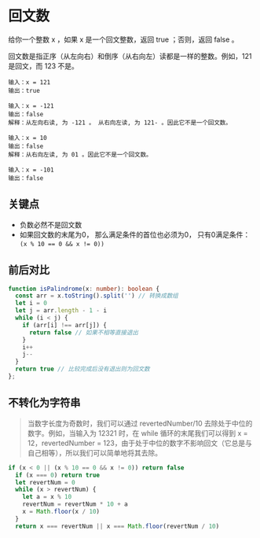 # 回文数

给你一个整数 x ，如果 x 是一个回文整数，返回 true ；否则，返回 false 。

回文数是指正序（从左向右）和倒序（从右向左）读都是一样的整数。例如，121 是回文，而 123 不是。

```
输入：x = 121
输出：true
```

```
输入：x = -121
输出：false
解释：从左向右读, 为 -121 。 从右向左读, 为 121- 。因此它不是一个回文数。
```

```
输入：x = 10
输出：false
解释：从右向左读, 为 01 。因此它不是一个回文数。
```

```
输入：x = -101
输出：false
```

## 关键点
- 负数必然不是回文数
- 如果回文数的末尾为0， 那么满足条件的首位也必须为0， 只有0满足条件：`(x % 10 == 0 && x != 0))`


## 前后对比
```typescript
function isPalindrome(x: number): boolean {
  const arr = x.toString().split('') // 转换成数组
  let i = 0
  let j = arr.length - 1 - i
  while (i < j) {
    if (arr[i] !== arr[j]) {
      return false // 如果不相等直接退出
    }
    i++
    j--
  }
  return true // 比较完成后没有退出则为回文数
};
```

## 不转化为字符串
> 当数字长度为奇数时，我们可以通过 revertedNumber/10 去除处于中位的数字。例如，当输入为 12321 时，在 while 循环的末尾我们可以得到 x = 12，revertedNumber = 123，由于处于中位的数字不影响回文（它总是与自己相等），所以我们可以简单地将其去除。

```typescript
if (x < 0 || (x % 10 == 0 && x != 0)) return false
  if (x === 0) return true
  let revertNum = 0
  while (x > revertNum) {
    let a = x % 10
    revertNum = revertNum * 10 + a
    x = Math.floor(x / 10)
  }
  return x === revertNum || x === Math.floor(revertNum / 10)

```